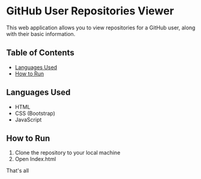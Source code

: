 # GitHub User Repositories Viewer

This web application allows you to view repositories for a GitHub user, along with their basic information.

## Table of Contents

- [Languages Used](#languages-used)
- [How to Run](#how-to-run)

## Languages Used

- HTML
- CSS (Bootstrap)
- JavaScript

## How to Run

1. Clone the repository to your local machine
2. Open Index.html

That's all
